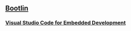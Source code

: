 
## [Bootlin](https://www.youtube.com/@Bootlin/videos)

### [Visual Studio Code for Embedded Development](https://www.youtube.com/watch?v=YGOZIIOWujc&list=PLsKdRAdh1pABrk4necp8hugZGu4nG1mpy&index=3)